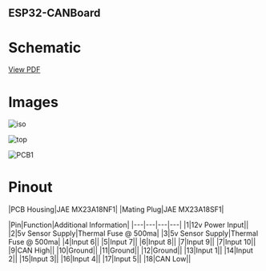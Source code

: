 ## ESP32-CANBoard


# Schematic
[View PDF](/docs/esp32-canboard-schematic.pdf)

# Images
![iso](/docs/esp32-canboard-iso.jpg)

![top](/docs/esp32-canboard-top.jpg)

![PCB1](/docs/esp32-canboard-bottom.jpg)

# Pinout
|PCB Housing|JAE MX23A18NF1|
|Mating Plug|JAE MX23A18SF1|

|Pin|Function|Additional Information|
|---|---|---|---|
|1|12v Power Input||
|2|5v Sensor Supply|Thermal Fuse @ 500ma|
|3|5v Sensor Supply|Thermal Fuse @ 500ma|
|4|Input 6||
|5|Input 7||
|6|Input 8||
|7|Input 9||
|7|Input 10||
|9|CAN High||
|10|Ground||
|11|Ground||
|12|Ground||
|13|Input 1||
|14|Input 2||
|15|Input 3||
|16|Input 4||
|17|Input 5||
|18|CAN Low||